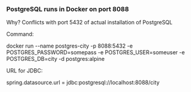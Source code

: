 ### PostgreSQL runs in Docker on port 8088
Why?
Conflicts with port 5432 of actual installation of PostgreSQL

Command:

docker run --name postgres-city -p 8088:5432 -e POSTGRES_PASSWORD=somepass -e POSTGRES_USER=someuser -e POSTGRES_DB=city -d postgres:alpine

URL for JDBC:

spring.datasource.url = jdbc:postgresql://localhost:8088/city

